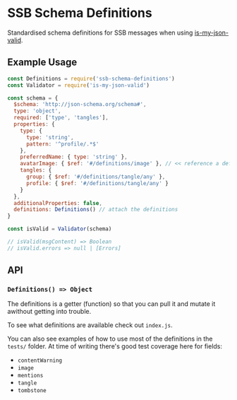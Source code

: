 # SSB Schema Definitions

Standardised schema definitions for SSB messages when using [is-my-json-valid](https://github.com/mafintosh/is-my-json-valid).

## Example Usage

```js
const Definitions = require('ssb-schema-definitions')
const Validator = require('is-my-json-valid')

const schema = {
  $schema: 'http://json-schema.org/schema#',
  type: 'object',
  required: ['type', 'tangles'],
  properties: {
    type: {
      type: 'string',
      pattern: '^profile/.*$'
    },
    preferredName: { type: 'string' },
    avatarImage: { $ref: '#/definitions/image' }, // << reference a definition
    tangles: {
      group: { $ref: '#/definitions/tangle/any' },
      profile: { $ref: '#/definitions/tangle/any' }
    }
  },
  additionalProperties: false,
  definitions: Definitions() // attach the definitions
}

const isValid = Validator(schema)

// isValid(msgContent) => Boolean
// isValid.errors => null | [Errors]
```

## API

### `Definitions() => Object`

The definitions is a getter (function) so that you can pull it and mutate it awithout getting into trouble.

To see what definitions are available check out `index.js`.

You can also see examples of how to use most of the definitions in the `tests/` folder.
At time of writing there's good test coverage here for fields:
- `contentWarning`
- `image`
- `mentions`
- `tangle`
- `tombstone`

